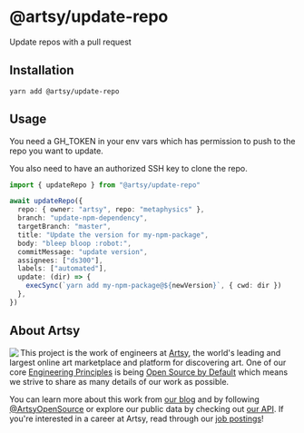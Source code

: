 # @artsy/update-repo

Update repos with a pull request

## Installation

    yarn add @artsy/update-repo

## Usage

You need a GH_TOKEN in your env vars which has permission to push to the repo you want to update.

You also need to have an authorized SSH key to clone the repo.

```ts
import { updateRepo } from "@artsy/update-repo"

await updateRepo({
  repo: { owner: "artsy", repo: "metaphysics" },
  branch: "update-npm-dependency",
  targetBranch: "master",
  title: "Update the version for my-npm-package",
  body: "bleep bloop :robot:",
  commitMessage: "update version",
  assignees: ["ds300"],
  labels: ["automated"],
  update: (dir) => {
    execSync(`yarn add my-npm-package@${newVersion}`, { cwd: dir })
  },
})
```

## About Artsy

<a href="https://www.artsy.net/">
  <img align="left" src="https://avatars2.githubusercontent.com/u/546231?s=200&v=4"/>
</a>

This project is the work of engineers at [Artsy][footer_website], the world's
leading and largest online art marketplace and platform for discovering art.
One of our core [Engineering Principles][footer_principles] is being [Open
Source by Default][footer_open] which means we strive to share as many details
of our work as possible.

You can learn more about this work from [our blog][footer_blog] and by following
[@ArtsyOpenSource][footer_twitter] or explore our public data by checking out
[our API][footer_api]. If you're interested in a career at Artsy, read through
our [job postings][footer_jobs]!

[footer_website]: https://www.artsy.net/
[footer_principles]: culture/engineering-principles.md
[footer_open]: culture/engineering-principles.md#open-source-by-default
[footer_blog]: https://artsy.github.io/
[footer_twitter]: https://twitter.com/ArtsyOpenSource
[footer_api]: https://developers.artsy.net/
[footer_jobs]: https://www.artsy.net/jobs
